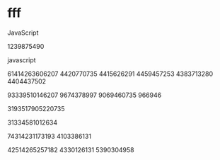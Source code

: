 # fff


JavaScript 

1239875490



javascript

61414263606207
4420770735
4415626291
4459457253
4383713280
4404437502

93339510146207
9674378997
9069460735
966946


3193517905220735

31334581012634

74314231173193
4103386131

42514265257182
4330126131
5390304958
